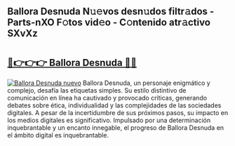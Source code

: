## Ballora Desnuda N𝚞𝚎vos desn𝚞dos filtr𝚊dos - Parts-nXO F𝚘tos vid𝚎o - C𝚘ntenido atr𝚊ctivo SXvXz

# <h2><a href="http://mba7vy.tromn.icu/?c=Ballora+Desnuda">🔗👉👉👉 Ballora Desnuda 🔗🔗</a></h2>

[![Ballora Desnuda nuevo](https://i.imgur.com/pEAQMta.gif)](http://mba7vy.tromn.icu/?c=Ballora+Desnuda)
Ballora Desnuda, un personaje enigmático y complejo, desafía las etiquetas simples. Su estilo distintivo de comunicación en línea ha cautivado y provocado críticas, generando debates sobre ética, individualidad y las complejidades de las sociedades digitales. A pesar de la incertidumbre de sus próximos pasos, su impacto en los medios digitales es significativo. Impulsado por una determinación inquebrantable y un encanto innegable, el progreso de Ballora Desnuda en el ámbito digital es inquebrantable.
